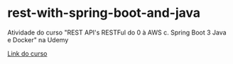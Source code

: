# rest-with-spring-boot-and-java

Atividade do curso "REST API's RESTFul do 0 à AWS c. Spring Boot 3 Java e Docker" na Udemy

[Link do curso](https://www.udemy.com/share/101uPq3@oq6iU19BYBvkyAb-I0KCrTO0TvUbj8T_AA-fhMWm_nF1dB0Wo5tzAZ7ymXuupcbfmA==/)